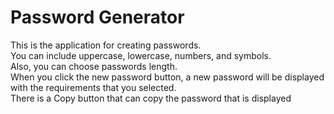 # Password Generator

This is the application for creating passwords. <br>
You can include uppercase, lowercase, numbers, and symbols. <br>
Also, you can choose passwords length. <br>
When you click the new password button, a new password will be displayed with the requirements that you selected. <br>
There is a Copy button that can copy the password that is displayed
